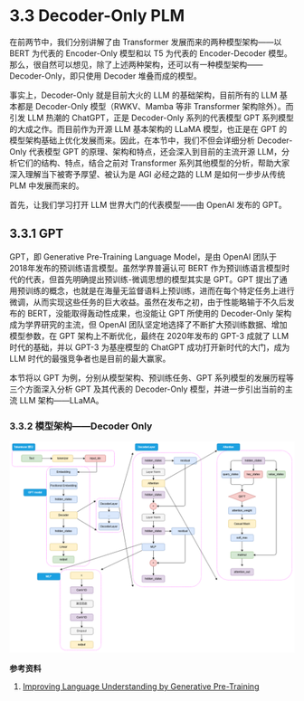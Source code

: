 # 3.3 Decoder-Only PLM

在前两节中，我们分别讲解了由 Transformer 发展而来的两种模型架构——以 BERT 为代表的 Encoder-Only 模型和以 T5 为代表的 Encoder-Decoder 模型。那么，很自然可以想见，除了上述两种架构，还可以有一种模型架构——Decoder-Only，即只使用 Decoder 堆叠而成的模型。

事实上，Decoder-Only 就是目前大火的 LLM 的基础架构，目前所有的 LLM 基本都是 Decoder-Only 模型（RWKV、Mamba 等非 Transformer 架构除外）。而引发 LLM 热潮的 ChatGPT，正是 Decoder-Only 系列的代表模型 GPT 系列模型的大成之作。而目前作为开源 LLM 基本架构的 LLaMA 模型，也正是在 GPT 的模型架构基础上优化发展而来。因此，在本节中，我们不但会详细分析 Decoder-Only 代表模型 GPT 的原理、架构和特点，还会深入到目前的主流开源 LLM，分析它们的结构、特点，结合之前对 Transformer 系列其他模型的分析，帮助大家深入理解当下被寄予厚望、被认为是 AGI 必经之路的 LLM 是如何一步步从传统 PLM 中发展而来的。

首先，让我们学习打开 LLM 世界大门的代表模型——由 OpenAI 发布的 GPT。

## 3.3.1 GPT

GPT，即 Generative Pre-Training Language Model，是由 OpenAI 团队于 2018年发布的预训练语言模型。虽然学界普遍认可 BERT 作为预训练语言模型时代的代表，但首先明确提出预训练-微调思想的模型其实是 GPT。GPT 提出了通用预训练的概念，也就是在海量无监督语料上预训练，进而在每个特定任务上进行微调，从而实现这些任务的巨大收益。虽然在发布之初，由于性能略输于不久后发布的 BERT，没能取得轰动性成果，也没能让 GPT 所使用的 Decoder-Only 架构成为学界研究的主流，但 OpenAI 团队坚定地选择了不断扩大预训练数据、增加模型参数，在 GPT 架构上不断优化，最终在 2020年发布的 GPT-3 成就了 LLM 时代的基础，并以 GPT-3 为基座模型的 ChatGPT 成功打开新时代的大门，成为 LLM 时代的最强竞争者也是目前的最大赢家。

本节将以 GPT 为例，分别从模型架构、预训练任务、GPT 系列模型的发展历程等三个方面深入分析 GPT 及其代表的 Decoder-Only 模型，并进一步引出当前的主流 LLM 架构——LLaMA。

### 3.3.2 模型架构——Decoder Only

![](./figures/3-0.png)


**参考资料**

1. [Improving Language Understanding by Generative Pre-Training](https://cdn.openai.com/research-covers/language-unsupervised/language_understanding_paper.pdf)